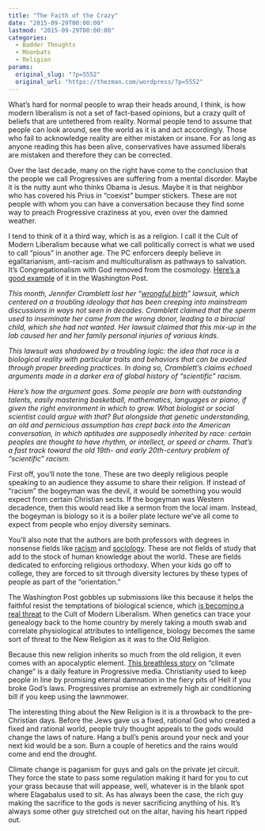 ```yaml
---
title: "The Faith of the Crazy"
date: "2015-09-29T00:00:00"
lastmod: "2015-09-29T00:00:00"
categories:
  - Badder Thoughts
  - Moonbats
  - Religion
params:
  original_slug: "?p=5552"
  original_url: "https://thezman.com/wordpress/?p=5552"
---
```


What’s hard for normal people to wrap their heads around, I think, is
how modern liberalism is not a set of fact-based opinions, but a crazy
quilt of beliefs that are untethered from reality. Normal people tend to
assume that people can look around, see the world as it is and act
accordingly. Those who fail to acknowledge reality are either mistaken
or insane. For as long as anyone reading this has been alive,
conservatives have assumed liberals are mistaken and therefore they can
be corrected.

Over the last decade, many on the right have come to the conclusion that
the people we call Progressives are suffering from a mental disorder.
Maybe it is the nutty aunt who thinks Obama is Jesus. Maybe it is that
neighbor who has covered his Prius in “coexist” bumper stickers. These
are not people with whom you can have a conversation because they find
some way to preach Progressive craziness at you, even over the damned
weather.

I tend to think of it a third way, which is as a religion. I call it the
Cult of Modern Liberalism because what we call politically correct is
what we used to call “pious” in another age. The PC enforcers deeply
believe in egalitarianism, anti-racism and multiculturalism as pathways
to salvation. It’s Congregationalism with God removed from the
cosmology. <a
href="http://www.washingtonpost.com/blogs/monkey-cage/wp/2015/09/28/born-that-way-scientific-racism-is-creeping-back-into-our-thinking-heres-what-to-watch-out-for/?postshare=2571443517397390"
rel="noopener" target="_blank">Here’s a good example</a> of it in the
Washington Post.

*This month, Jennifer Cramblett lost her “[wrongful
birth](http://www.washingtonpost.com/news/morning-mix/wp/2015/09/05/white-woman-accidentally-impregnated-with-black-mans-sperm-loses-legal-battle/)”
lawsuit, which centered on a troubling ideology that has been creeping
into mainstream discussions in ways not seen in decades. Cramblett
claimed that the sperm used to inseminate her came from the wrong donor,
leading to a biracial child, which she had not wanted. Her lawsuit
claimed that this mix-up in the lab caused her and her family personal
injuries of various kinds.*

*This lawsuit was shadowed by a troubling logic: the idea that race is a
biological reality with particular traits and behaviors that can be
avoided through proper breeding practices. In doing so, Cramblett’s
claims echoed arguments made in a darker era of global history of
“scientific” racism.*

*Here’s how the argument goes. Some people are born with outstanding
talents, easily mastering basketball, mathematics, languages or piano,
if given the right environment in which to grow. What biologist or
social scientist could argue with that? But alongside that genetic
understanding, an old and pernicious assumption has crept back into the
American conversation, in which aptitudes are supposedly inherited by
race: certain peoples are thought to have rhythm, or intellect, or speed
or charm. That’s a fast track toward the old 19th- and early
20th-century problem of “scientific” racism.*

First off, you’ll note the tone. These are two deeply religious people
speaking to an audience they assume to share their religion. If instead
of “racism” the bogeyman was the devil, it would be something you would
expect from certain Christian sects. If the bogeyman was Western
decadence, then this would read like a sermon from the local imam.
Instead, the bogeyman is biology so it is a boiler plate lecture we’ve
all come to expect from people who enjoy diversity seminars.

You’ll also note that the authors are both professors with degrees in
nonsense fields like <a
href="http://louisville.edu/panafricanstudies/faculty-and-staff/w-carson-byrd-ph-d-assistant-professor.html"
rel="noopener" target="_blank">racism</a> and
<a href="http://www.matthewhughey.com/Website/HOME.html" rel="noopener"
target="_blank">sociology</a>. These are not fields of study that add to
the stock of human knowledge about the world. These are fields dedicated
to enforcing religious orthodoxy. When your kids go off to college, they
are forced to sit through diversity lectures by these types of people as
part of the “orientation.”

The Washington Post gobbles up submissions like this because it helps
the faithful resist the temptations of biological science, which
<a href="http://www.sciencedaily.com/releases/2015/09/150928122548.htm"
rel="noopener" target="_blank">is becoming a real threat</a> to the Cult
of Modern Liberalism. When genetics can trace your genealogy back to the
home country by merely taking a mouth swab and correlate physiological
attributes to intelligence, biology becomes the same sort of threat to
the New Religion as it was to the Old Religion.

Because this new religion inherits so much from the old religion, it
even comes with an apocalyptic element. <a
href="http://www.wired.com/2015/09/climate-change-bad-us-china-agree/"
rel="noopener" target="_blank">This breathless story</a> on “climate
change” is a daily feature in Progressive media. Christianity used to
keep people in line by promising eternal damnation in the fiery pits of
Hell if you broke God’s laws. Progressives promise an extremely high air
conditioning bill if you keep using the lawnmower.

The interesting thing about the New Religion is it is a throwback to the
pre-Christian days. Before the Jews gave us a fixed, rational God who
created a fixed and rational world, people truly thought appeals to the
gods would change the laws of nature. Hang a bull’s penis around your
neck and your next kid would be a son. Burn a couple of heretics and the
rains would come and end the drought.

Climate change is paganism for guys and gals on the private jet circuit.
They force the state to pass some regulation making it hard for you to
cut your grass because that will appease, well, whatever is in the blank
spot where Elagabalus used to sit. As has always been the case, the rich
guy making the sacrifice to the gods is never sacrificing anything of
his. It’s always some other guy stretched out on the altar, having his
heart ripped out.
